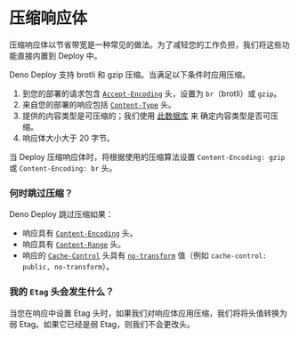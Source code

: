 # 压缩响应体

压缩响应体以节省带宽是一种常见的做法。为了减轻您的工作负担，我们将这些功能直接内置到
Deploy 中。

Deno Deploy 支持 brotli 和 gzip 压缩。当满足以下条件时应用压缩。

1. 到您的部署的请求包含 [`Accept-Encoding`][accept-encoding] 头，设置为
   `br`（brotli）或 `gzip`。
2. 来自您的部署的响应包括 [`Content-Type`][content-type] 头。
3. 提供的内容类型是可压缩的；我们使用
   [此数据库](https://github.com/jshttp/mime-db/blob/master/db.json) 来
   确定内容类型是否可压缩。
4. 响应体大小大于 20 字节。

当 Deploy 压缩响应体时，将根据使用的压缩算法设置 `Content-Encoding: gzip` 或
`Content-Encoding: br` 头。

### 何时跳过压缩？

Deno Deploy 跳过压缩如果：

- 响应具有 [`Content-Encoding`][content-encoding] 头。
- 响应具有 [`Content-Range`][content-range] 头。
- 响应的 [`Cache-Control`][cache-control] 头具有 [`no-transform`][no-transform]
  值（例如 `cache-control: public, no-transform`）。

### 我的 `Etag` 头会发生什么？

当您在响应中设置 Etag 头时，如果我们对响应体应用压缩，我们将将头值转换为弱
Etag。如果它已经是弱 Etag，则我们不会更改头。

[accept-encoding]: https://developer.mozilla.org/en-US/docs/Web/HTTP/Headers/Accept-Encoding
[cache-control]: https://developer.mozilla.org/en-US/docs/Web/HTTP/Headers/Cache-Control
[content-encoding]: https://developer.mozilla.org/en-US/docs/Web/HTTP/Headers/Content-Encoding
[content-type]: https://developer.mozilla.org/en-US/docs/Web/HTTP/Headers/Content-Type
[no-transform]: https://developer.mozilla.org/en-US/docs/Web/HTTP/Headers/Cache-Control#other
[content-range]: https://developer.mozilla.org/en-US/docs/Web/HTTP/Headers/Content-Range
